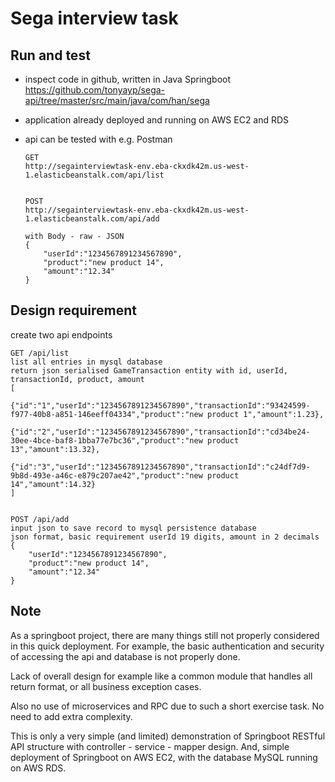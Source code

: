 # Sega interview task

## Run and test
- inspect code in github, written in Java Springboot https://github.com/tonyayp/sega-api/tree/master/src/main/java/com/han/sega
- application already deployed and running on AWS EC2 and RDS
- api can be tested with e.g. Postman

    ```
    GET
    http://segainterviewtask-env.eba-ckxdk42m.us-west-1.elasticbeanstalk.com/api/list
    
    
    POST
    http://segainterviewtask-env.eba-ckxdk42m.us-west-1.elasticbeanstalk.com/api/add  
    
    with Body - raw - JSON
    {
        "userId":"1234567891234567890", 
        "product":"new product 14",
        "amount":"12.34"
    }
    ```
    
## Design requirement

create two api endpoints

    GET /api/list
    list all entries in mysql database
    return json serialised GameTransaction entity with id, userId, transactionId, product, amount
    [
        {"id":"1","userId":"1234567891234567890","transactionId":"93424599-f977-40b8-a851-146eeff04334","product":"new product 1","amount":1.23},
        {"id":"2","userId":"1234567891234567890","transactionId":"cd34be24-30ee-4bce-baf8-1bba77e7bc36","product":"new product 13","amount":13.32},
        {"id":"3","userId":"1234567891234567890","transactionId":"c24df7d9-9b8d-493e-a46c-e879c207ae42","product":"new product 14","amount":14.32}
    ]
    
    
    POST /api/add
    input json to save record to mysql persistence database
    json format, basic requirement userId 19 digits, amount in 2 decimals
    {
        "userId":"1234567891234567890", 
        "product":"new product 14",
        "amount":"12.34"
    }


## Note

As a springboot project, there are many things still not properly considered in this quick deployment.
For example, the basic authentication and security of accessing the api and database is not properly done.

Lack of overall design for example like a common module that handles all return format, or all business exception cases.

Also no use of microservices and RPC due to such a short exercise task. No need to add extra complexity.

This is only a very simple (and limited) demonstration of Springboot RESTful API structure with controller - service - mapper design. And, simple deployment of Springboot on AWS EC2, with the database MySQL running on AWS RDS.
